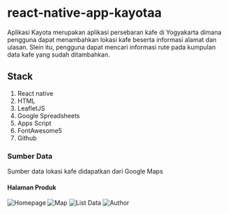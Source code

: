 # react-native-app-kayotaa
   Aplikasi Kayota merupakan aplikasi persebaran kafe di Yogyakarta dimana pengguna dapat menambahkan lokasi kafe beserta informasi alamat dan ulasan. Slein itu, pengguna dapat mencari informasi rute pada kumpulan data kafe yang sudah ditambahkan.

## Stack
   1. React native
   2. HTML
   3. LeafletJS
   4. Google Spreadsheets
   5. Apps Script
   6. FontAwesome5
   7. Github

### Sumber Data
   Sumber data lokasi kafe didapatkan dari Google Maps

#### Halaman Produk
![Homepage](https://github.com/ellenanrl/KayotaReactNativeResponsi/assets/142763226/833378ed-e95c-448a-a79a-8ce95261e63a)
![Map](https://github.com/ellenanrl/KayotaReactNativeResponsi/assets/142763226/a6764074-67c5-46ba-b529-97b638cd75b9)
![List Data](https://github.com/ellenanrl/KayotaReactNativeResponsi/assets/142763226/64cc89e8-0aeb-466a-857c-e6f0e7ee01d6)
![Author](https://github.com/ellenanrl/KayotaReactNativeResponsi/assets/142763226/bf7a4ff5-35f0-4635-a6a4-21f178beb0d1)

